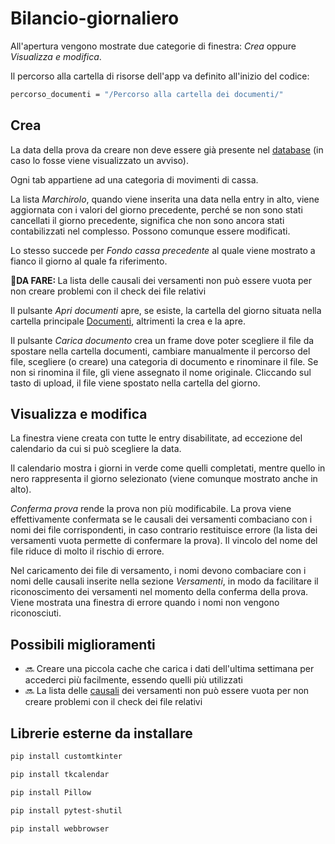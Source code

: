 # Bilancio-giornaliero
All'apertura vengono mostrate due categorie di finestra: <i>Crea</i> oppure <i>Visualizza e modifica</i>.

Il percorso alla cartella di risorse dell'app va definito all'inizio del codice:
```sh
percorso_documenti = "/Percorso alla cartella dei documenti/"
```

## Crea
La data della prova da creare non deve essere già presente nel [database](Database/README.md) (in caso lo fosse viene visualizzato un avviso).

Ogni tab appartiene ad una categoria di movimenti di cassa.

La lista <i>Marchirolo</i>, quando viene inserita una data nella entry in alto, viene aggiornata con i valori del giorno precedente, perché se non sono stati cancellati il giorno precedente, significa che non sono ancora stati contabilizzati nel complesso. Possono comunque essere modificati.

Lo stesso succede per <i>Fondo cassa precedente</i> al quale viene mostrato a fianco il giorno al quale fa riferimento.

<b>🚨DA FARE: </b>La lista delle causali dei versamenti non può essere vuota per non creare problemi con il check dei file relativi

Il pulsante <i>Apri documenti</i> apre, se esiste, la cartella del giorno situata nella cartella principale [Documenti](Documenti/README.md), altrimenti la crea e la apre.

Il pulsante <i>Carica documento</i> crea un frame dove poter scegliere il file da spostare nella cartella documenti, cambiare manualmente il percorso del file, scegliere (o creare) una categoria di documento e rinominare il file.
Se non si rinomina il file, gli viene assegnato il nome originale.
Cliccando sul tasto di upload, il file viene spostato nella cartella del giorno.


## Visualizza e modifica
La finestra viene creata con tutte le entry disabilitate, ad eccezione del calendario da cui si può scegliere la data.

Il calendario mostra i giorni in verde come quelli completati, mentre quello in nero rappresenta il giorno selezionato (viene comunque mostrato anche in alto).

<i>Conferma prova</i> rende la prova non più modificabile.
La prova viene effettivamente confermata se le causali dei versamenti combaciano con i nomi dei file corrispondenti, in caso contrario restituisce errore (la lista dei versamenti vuota permette di confermare la prova).
Il vincolo del nome del file riduce di molto il rischio di errore.

Nel caricamento dei file di versamento, i nomi devono combaciare con i nomi delle causali inserite nella sezione <i>Versamenti</i>, in modo da facilitare il riconoscimento dei versamenti nel momento della conferma della prova. Viene mostrata una finestra di errore quando i nomi non vengono riconosciuti.

## Possibili miglioramenti 
* 🔜 Creare una piccola cache che carica i dati dell'ultima settimana per accederci più facilmente, essendo quelli più utilizzati
* 🔜 La lista delle <u>causali</u> dei versamenti non può essere vuota per non creare problemi con il check dei file relativi

## Librerie esterne da installare
```sh
pip install customtkinter
```

```sh
pip install tkcalendar
```

```sh
pip install Pillow
```

```sh
pip install pytest-shutil
```

```sh
pip install webbrowser
```